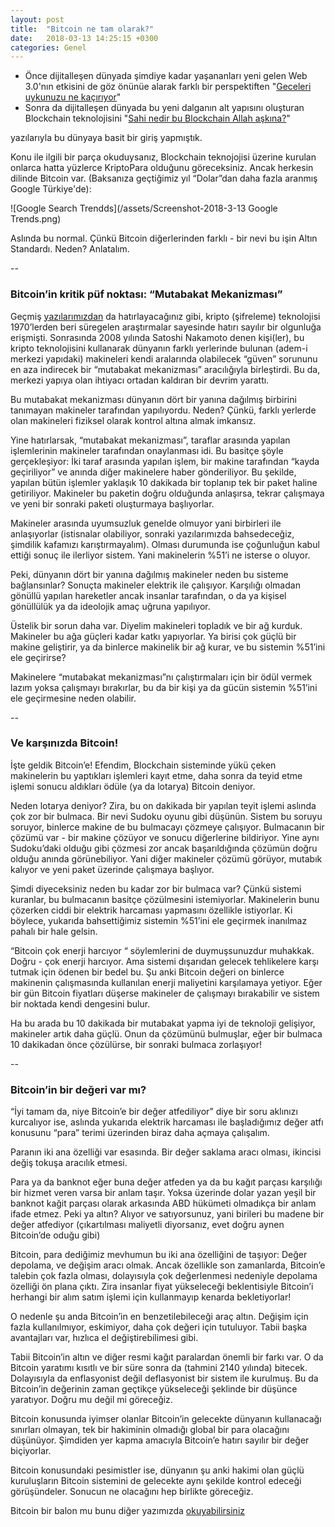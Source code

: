 ```yaml
---
layout: post
title:  "Bitcoin ne tam olarak?"
date:   2018-03-13 14:25:15 +0300
categories: Genel
---
```



* Önce dijitalleşen dünyada şimdiye kadar yaşananları yeni gelen Web 3.0'nın etkisini de göz önünüe alarak farklı bir perspektiften "[Geceleri uykunuzu ne kaçırıyor](/genel/2018/03/01/Geceleri-uykunuzu-ne-kaciriyor.html)" 
* Sonra da dijitalleşen dünyada bu yeni dalganın alt yapısını oluşturan Blockchain teknolojisini "[Sahi nedir bu Blockchain Allah aşkına?](/genel/2018/03/02/Sahi-nedir-bu-blockchain-allah-askina.html)" 

yazılarıyla bu dünyaya basit bir giriş yapmıştık. 

Konu ile ilgili bir parça okuduysanız, Blockchain teknojojisi üzerine kurulan onlarca hatta yüzlerce KriptoPara olduğunu göreceksiniz. Ancak herkesin dilinde Bitcoin var. (Baksanıza geçtiğimiz yıl “Dolar”dan daha fazla aranmış Google Türkiye'de): 

![Google Search Trendds](/assets/Screenshot-2018-3-13 Google Trends.png)

Aslında bu normal. Çünkü Bitcoin diğerlerinden farklı - bir nevi bu işin Altın Standardı. Neden? Anlatalım. 

--

### Bitcoin’in kritik püf noktası: “Mutabakat Mekanizması”

Geçmiş [yazılarımızdan](/genel/2018/03/01/Geceleri-uykunuzu-ne-kaciriyor.html) da hatırlayacağınız gibi, kripto (şifreleme) teknolojisi 1970’lerden beri süregelen araştırmalar sayesinde hatırı sayılır bir olgunluğa erişmişti. Sonrasında 2008 yılında Satoshi Nakamoto denen kişi(ler), bu kripto teknolojisini kullanarak dünyanın farklı yerlerinde bulunan (adem-i merkezi yapıdaki) makineleri kendi aralarında olabilecek “güven” sorununu en aza indirecek bir “mutabakat mekanizması” aracılığıyla birleştirdi. Bu da, merkezi yapıya olan ihtiyacı ortadan kaldıran bir devrim yarattı. 

Bu mutabakat mekanizması dünyanın dört bir yanına dağılmış birbirini tanımayan makineler tarafından yapılıyordu. Neden? Çünkü, farklı yerlerde olan makineleri fiziksel olarak kontrol altına almak imkansız. 

Yine hatırlarsak, “mutabakat mekanizması”, taraflar arasında yapılan işlemlerinin makineler tarafından onaylanması idi. Bu basitçe şöyle gerçekleşiyor: İki taraf arasında yapılan işlem, bir makine tarafından “kayda geçiriliyor” ve anında diğer makinelere haber gönderiliyor. Bu şekilde, yapılan bütün işlemler yaklaşık 10 dakikada bir toplanıp tek bir paket haline getiriliyor. Makineler bu paketin doğru olduğunda anlaşırsa, tekrar çalışmaya ve yeni bir sonraki paketi oluşturmaya başlıyorlar. 

Makineler arasında uyumsuzluk genelde olmuyor yani birbirleri ile anlaşıyorlar (istisnalar olabiliyor, sonraki yazılarımızda bahsedeceğiz, şimdilik kafamızı karıştırmayalım). Olması durumunda ise çoğunluğun kabul ettiği sonuç ile ilerliyor sistem. Yani makinelerin %51’i ne isterse o oluyor. 

Peki, dünyanın dört bir yanına dağılmış makineler neden bu sisteme bağlansınlar? Sonuçta makineler elektrik ile çalışıyor. Karşılığı olmadan gönüllü yapılan hareketler ancak insanlar tarafından, o da ya kişisel gönüllülük ya da ideolojik amaç uğruna yapılıyor. 

Üstelik bir sorun daha var. Diyelim makineleri topladık ve bir ağ kurduk. Makineler bu ağa güçleri kadar katkı yapıyorlar. Ya birisi çok güçlü bir makine geliştirir, ya da binlerce makinelik bir ağ kurar, ve bu sistemin %51’ini ele geçirirse?

Makinelere “mutabakat mekanizması”nı çalıştırmaları için bir ödül vermek lazım yoksa çalışmayı bırakırlar, bu da bir kişi ya da gücün sistemin %51’ini ele geçirmesine neden olabilir. 

--

### Ve karşınızda Bitcoin!

İşte geldik Bitcoin’e!  Efendim, Blockchain sisteminde yükü çeken makinelerin bu yaptıkları işlemleri kayıt etme, daha sonra da teyid etme işlemi sonucu aldıkları ödüle (ya da lotarya) Bitcoin deniyor.

Neden lotarya deniyor? Zira, bu on dakikada bir yapılan teyit işlemi aslında çok zor bir bulmaca. Bir nevi Sudoku oyunu gibi düşünün. Sistem bu soruyu soruyor, binlerce makine de bu bulmacayı çözmeye çalışıyor. Bulmacanın bir çözümü var - bir makine çözüyor ve sonucu diğerlerine bildiriyor. Yine aynı Sudoku’daki olduğu gibi çözmesi zor ancak başarıldığında çözümün doğru olduğu anında görünebiliyor. Yani diğer makineler çözümü görüyor, mutabık kalıyor ve yeni paket üzerinde çalışmaya başlıyor. 

Şimdi diyeceksiniz neden bu kadar zor bir bulmaca var? Çünkü sistemi kuranlar, bu bulmacanın basitçe çözülmesini istemiyorlar. Makinelerin bunu çözerken ciddi bir elektrik harcaması yapmasını özellikle istiyorlar. Ki böylece, yukarıda bahsettiğimiz sistemin %51’ini ele geçirmek inanılmaz pahalı bir hale gelsin. 

“Bitcoin çok enerji harcıyor “ söylemlerini de duymuşsunuzdur muhakkak. Doğru - çok enerji harcıyor. Ama sistemi dışarıdan gelecek tehlikelere karşı tutmak için ödenen bir bedel bu. Şu anki Bitcoin değeri on binlerce makinenin çalışmasında kullanılan enerji maliyetini karşılamaya yetiyor. Eğer bir gün Bitcoin fiyatları düşerse makineler de çalışmayı bırakabilir ve sistem bir noktada kendi dengesini bulur. 

Ha bu arada bu 10 dakikada bir mutabakat yapma iyi de teknoloji gelişiyor, makineler artık daha güçlü. Onun da çözümünü bulmuşlar, eğer bir bulmaca 10 dakikadan önce çözülürse, bir sonraki bulmaca zorlaşıyor!

--

### Bitcoin’in bir değeri var mı?

“İyi tamam da, niye Bitcoin’e bir değer atfediliyor” diye bir soru aklınızı kurcalıyor ise, aslında yukarıda elektrik harcaması ile başladığımız değer atfı konusunu “para” terimi üzerinden biraz daha açmaya çalışalım. 

Paranın iki ana özelliği var esasında. Bir değer saklama aracı olması, ikincisi değiş tokuşa aracılık etmesi. 

Para ya da banknot eğer buna değer atfeden ya da bu kağıt parçası karşılığı bir hizmet veren varsa bir anlam taşır. Yoksa üzerinde dolar yazan yeşil bir banknot kağit parçası olarak arkasında ABD hükümeti olmadıkça bir anlam ifade etmez. Peki ya altın? Alıyor ve satıyorsunuz, yani birileri bu madene bir değer atfediyor (çıkartılması maliyetli diyorsanız, evet doğru aynen Bitcoin’de oduğu gibi) 

Bitcoin, para dediğimiz mevhumun bu iki ana özelliğini de taşıyor: Değer depolama, ve değişim aracı olmak. Ancak özellikle son zamanlarda, Bitcoin’e talebin çok fazla olması, dolayısıyla çok değerlenmesi nedeniyle depolama özelliği ön plana çıktı. Zira insanlar fiyat yükseleceği beklentisiyle Bitcoin’i herhangi bir alım satım işlemi için kullanmayıp kenarda bekletiyorlar!

O nedenle şu anda Bitcoin’in en benzetilebileceği araç altın. Değişim için fazla kullanılmıyor, eskimiyor, daha çok değeri için tutuluyor. Tabii başka avantajları var, hızlıca el değiştirebilimesi gibi. 

Tabii Bitcoin’in altın ve diğer resmi kağıt paralardan önemli bir farkı var. O da Bitcoin yaratımı kısıtlı ve bir süre sonra da (tahmini 2140 yılında) bitecek. Dolayısıyla da enflasyonist değil deflasyonist bir sistem ile kurulmuş. Bu da Bitcoin’in değerinin zaman geçtikçe yükseleceği şeklinde bir düşünce yaratıyor. Doğru mu değil mi göreceğiz. 

Bitcoin konusunda iyimser olanlar Bitcoin’in gelecekte dünyanın kullanacağı sınırları olmayan, tek bir hakiminin olmadığı global bir para olacağını düşünüyor. Şimdiden yer kapma amacıyla Bitcoin’e hatırı sayılır bir değer biçiyorlar. 

Bitcoin konusundaki pesimistler ise, dünyanın şu anki hakimi olan güçlü kuruluşların Bitcoin sistemini de gelecekte aynı şekilde kontrol edeceği görüşündeler. Sonucun ne olacağını hep birlikte göreceğiz. 

Bitcoin bir balon mu bunu diğer yazımızda [okuyabilirsiniz](/genel/2018/03/05/Bitcoin-balon-mu.html)

